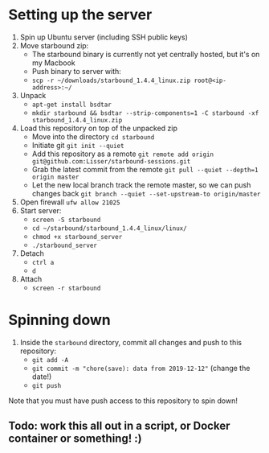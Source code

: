 # Setting up the server
1. Spin up Ubuntu server (including SSH public keys)
2. Move starbound zip:
    * The starbound binary is currently not yet centrally hosted, but it's on my Macbook
    * Push binary to server with:
    * `scp -r ~/downloads/starbound_1.4.4_linux.zip root@<ip-address>:~/`
3. Unpack
    * `apt-get install bsdtar`
    * `mkdir starbound && bsdtar --strip-components=1 -C starbound -xf starbound_1.4.4_linux.zip`
4. Load this repository on top of the unpacked zip
    * Move into the directory `cd starbound`
    * Initiate git `git init --quiet`
    * Add this repository as a remote `git remote add origin git@github.com:Lisser/starbound-sessions.git`
    * Grab the latest commit from the remote `git pull --quiet --depth=1 origin master`
    * Let the new local branch track the remote master, so we can push changes back `git branch --quiet --set-upstream-to origin/master`
7. Open firewall `ufw allow 21025`
8. Start server:
    * `screen -S starbound`
    * `cd ~/starbound/starbound_1.4.4_linux/linux/`
    * `chmod +x starbound_server`
    * `./starbound_server`
9. Detach
    * `ctrl a`
    * `d`
10. Attach
    * `screen -r starbound`

# Spinning down 
1. Inside the `starbound` directory, commit all changes and push to this repository:
    * `git add -A`
    * `git commit -m "chore(save): data from 2019-12-12"` (change the date!)
    * `git push`

Note that you must have push access to this repository to spin down!


## Todo: work this all out in a script, or Docker container or something! :)
